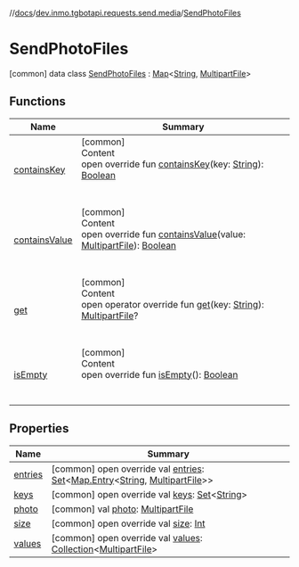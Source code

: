 //[docs](../../../index.md)/[dev.inmo.tgbotapi.requests.send.media](../index.md)/[SendPhotoFiles](index.md)



# SendPhotoFiles  
 [common] data class [SendPhotoFiles](index.md) : [Map](https://kotlinlang.org/api/latest/jvm/stdlib/kotlin.collections/-map/index.html)<[String](https://kotlinlang.org/api/latest/jvm/stdlib/kotlin/-string/index.html), [MultipartFile](../../dev.inmo.tgbotapi.requests.abstracts/-multipart-file/index.md)>    


## Functions  
  
|  Name |  Summary | 
|---|---|
| <a name="kotlin.collections/Map/containsKey/#kotlin.String/PointingToDeclaration/"></a>[containsKey](../-send-voice-files/index.md#%5Bkotlin.collections%2FMap%2FcontainsKey%2F%23kotlin.String%2FPointingToDeclaration%2F%5D%2FFunctions%2F625018081)| <a name="kotlin.collections/Map/containsKey/#kotlin.String/PointingToDeclaration/"></a>[common]  <br>Content  <br>open override fun [containsKey](../-send-voice-files/index.md#%5Bkotlin.collections%2FMap%2FcontainsKey%2F%23kotlin.String%2FPointingToDeclaration%2F%5D%2FFunctions%2F625018081)(key: [String](https://kotlinlang.org/api/latest/jvm/stdlib/kotlin/-string/index.html)): [Boolean](https://kotlinlang.org/api/latest/jvm/stdlib/kotlin/-boolean/index.html)  <br><br><br>|
| <a name="kotlin.collections/Map/containsValue/#dev.inmo.tgbotapi.requests.abstracts.MultipartFile/PointingToDeclaration/"></a>[containsValue](../-send-voice-files/index.md#%5Bkotlin.collections%2FMap%2FcontainsValue%2F%23dev.inmo.tgbotapi.requests.abstracts.MultipartFile%2FPointingToDeclaration%2F%5D%2FFunctions%2F625018081)| <a name="kotlin.collections/Map/containsValue/#dev.inmo.tgbotapi.requests.abstracts.MultipartFile/PointingToDeclaration/"></a>[common]  <br>Content  <br>open override fun [containsValue](../-send-voice-files/index.md#%5Bkotlin.collections%2FMap%2FcontainsValue%2F%23dev.inmo.tgbotapi.requests.abstracts.MultipartFile%2FPointingToDeclaration%2F%5D%2FFunctions%2F625018081)(value: [MultipartFile](../../dev.inmo.tgbotapi.requests.abstracts/-multipart-file/index.md)): [Boolean](https://kotlinlang.org/api/latest/jvm/stdlib/kotlin/-boolean/index.html)  <br><br><br>|
| <a name="kotlin.collections/Map/get/#kotlin.String/PointingToDeclaration/"></a>[get](../-send-voice-files/index.md#%5Bkotlin.collections%2FMap%2Fget%2F%23kotlin.String%2FPointingToDeclaration%2F%5D%2FFunctions%2F625018081)| <a name="kotlin.collections/Map/get/#kotlin.String/PointingToDeclaration/"></a>[common]  <br>Content  <br>open operator override fun [get](../-send-voice-files/index.md#%5Bkotlin.collections%2FMap%2Fget%2F%23kotlin.String%2FPointingToDeclaration%2F%5D%2FFunctions%2F625018081)(key: [String](https://kotlinlang.org/api/latest/jvm/stdlib/kotlin/-string/index.html)): [MultipartFile](../../dev.inmo.tgbotapi.requests.abstracts/-multipart-file/index.md)?  <br><br><br>|
| <a name="kotlin.collections/Map/isEmpty/#/PointingToDeclaration/"></a>[isEmpty](../-send-voice-files/index.md#%5Bkotlin.collections%2FMap%2FisEmpty%2F%23%2FPointingToDeclaration%2F%5D%2FFunctions%2F625018081)| <a name="kotlin.collections/Map/isEmpty/#/PointingToDeclaration/"></a>[common]  <br>Content  <br>open override fun [isEmpty](../-send-voice-files/index.md#%5Bkotlin.collections%2FMap%2FisEmpty%2F%23%2FPointingToDeclaration%2F%5D%2FFunctions%2F625018081)(): [Boolean](https://kotlinlang.org/api/latest/jvm/stdlib/kotlin/-boolean/index.html)  <br><br><br>|


## Properties  
  
|  Name |  Summary | 
|---|---|
| <a name="dev.inmo.tgbotapi.requests.send.media/SendPhotoFiles/entries/#/PointingToDeclaration/"></a>[entries](index.md#%5Bdev.inmo.tgbotapi.requests.send.media%2FSendPhotoFiles%2Fentries%2F%23%2FPointingToDeclaration%2F%5D%2FProperties%2F625018081)| <a name="dev.inmo.tgbotapi.requests.send.media/SendPhotoFiles/entries/#/PointingToDeclaration/"></a> [common] open override val [entries](index.md#%5Bdev.inmo.tgbotapi.requests.send.media%2FSendPhotoFiles%2Fentries%2F%23%2FPointingToDeclaration%2F%5D%2FProperties%2F625018081): [Set](https://kotlinlang.org/api/latest/jvm/stdlib/kotlin.collections/-set/index.html)<[Map.Entry](https://kotlinlang.org/api/latest/jvm/stdlib/kotlin.collections/-map/-entry/index.html)<[String](https://kotlinlang.org/api/latest/jvm/stdlib/kotlin/-string/index.html), [MultipartFile](../../dev.inmo.tgbotapi.requests.abstracts/-multipart-file/index.md)>>   <br>|
| <a name="dev.inmo.tgbotapi.requests.send.media/SendPhotoFiles/keys/#/PointingToDeclaration/"></a>[keys](index.md#%5Bdev.inmo.tgbotapi.requests.send.media%2FSendPhotoFiles%2Fkeys%2F%23%2FPointingToDeclaration%2F%5D%2FProperties%2F625018081)| <a name="dev.inmo.tgbotapi.requests.send.media/SendPhotoFiles/keys/#/PointingToDeclaration/"></a> [common] open override val [keys](index.md#%5Bdev.inmo.tgbotapi.requests.send.media%2FSendPhotoFiles%2Fkeys%2F%23%2FPointingToDeclaration%2F%5D%2FProperties%2F625018081): [Set](https://kotlinlang.org/api/latest/jvm/stdlib/kotlin.collections/-set/index.html)<[String](https://kotlinlang.org/api/latest/jvm/stdlib/kotlin/-string/index.html)>   <br>|
| <a name="dev.inmo.tgbotapi.requests.send.media/SendPhotoFiles/photo/#/PointingToDeclaration/"></a>[photo](photo.md)| <a name="dev.inmo.tgbotapi.requests.send.media/SendPhotoFiles/photo/#/PointingToDeclaration/"></a> [common] val [photo](photo.md): [MultipartFile](../../dev.inmo.tgbotapi.requests.abstracts/-multipart-file/index.md)   <br>|
| <a name="dev.inmo.tgbotapi.requests.send.media/SendPhotoFiles/size/#/PointingToDeclaration/"></a>[size](index.md#%5Bdev.inmo.tgbotapi.requests.send.media%2FSendPhotoFiles%2Fsize%2F%23%2FPointingToDeclaration%2F%5D%2FProperties%2F625018081)| <a name="dev.inmo.tgbotapi.requests.send.media/SendPhotoFiles/size/#/PointingToDeclaration/"></a> [common] open override val [size](index.md#%5Bdev.inmo.tgbotapi.requests.send.media%2FSendPhotoFiles%2Fsize%2F%23%2FPointingToDeclaration%2F%5D%2FProperties%2F625018081): [Int](https://kotlinlang.org/api/latest/jvm/stdlib/kotlin/-int/index.html)   <br>|
| <a name="dev.inmo.tgbotapi.requests.send.media/SendPhotoFiles/values/#/PointingToDeclaration/"></a>[values](index.md#%5Bdev.inmo.tgbotapi.requests.send.media%2FSendPhotoFiles%2Fvalues%2F%23%2FPointingToDeclaration%2F%5D%2FProperties%2F625018081)| <a name="dev.inmo.tgbotapi.requests.send.media/SendPhotoFiles/values/#/PointingToDeclaration/"></a> [common] open override val [values](index.md#%5Bdev.inmo.tgbotapi.requests.send.media%2FSendPhotoFiles%2Fvalues%2F%23%2FPointingToDeclaration%2F%5D%2FProperties%2F625018081): [Collection](https://kotlinlang.org/api/latest/jvm/stdlib/kotlin.collections/-collection/index.html)<[MultipartFile](../../dev.inmo.tgbotapi.requests.abstracts/-multipart-file/index.md)>   <br>|

